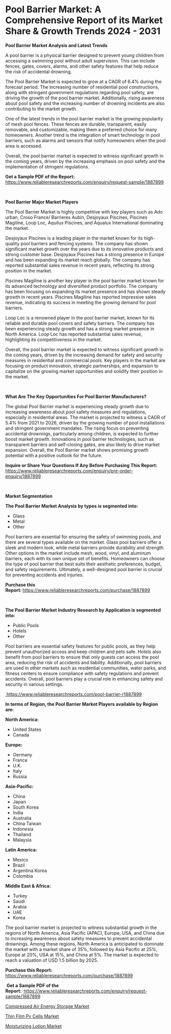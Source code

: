 <p><h1>Pool Barrier Market: A Comprehensive Report of its Market Share & Growth Trends 2024 - 2031</h1></p><p><strong>Pool Barrier Market Analysis and Latest Trends</strong></p>
<p><p>A pool barrier is a physical barrier designed to prevent young children from accessing a swimming pool without adult supervision. This can include fences, gates, covers, alarms, and other safety features that help reduce the risk of accidental drowning.</p><p>The Pool Barrier Market is expected to grow at a CAGR of 6.4% during the forecast period. The increasing number of residential pool constructions, along with stringent government regulations regarding pool safety, are driving the growth of the pool barrier market. Additionally, rising awareness about pool safety and the increasing number of drowning incidents are also contributing to the market growth.</p><p>One of the latest trends in the pool barrier market is the growing popularity of mesh pool fences. These fences are durable, transparent, easily removable, and customizable, making them a preferred choice for many homeowners. Another trend is the integration of smart technology in pool barriers, such as alarms and sensors that notify homeowners when the pool area is accessed.</p><p>Overall, the pool barrier market is expected to witness significant growth in the coming years, driven by the increasing emphasis on pool safety and the implementation of stringent regulations.</p></p>
<p><strong>Get a Sample PDF of the Report:&nbsp;</strong> <a href="https://www.reliableresearchreports.com/enquiry/request-sample/1887899">https://www.reliableresearchreports.com/enquiry/request-sample/1887899</a></p>
<p>&nbsp;</p>
<p><strong>Pool Barrier Major Market Players</strong></p>
<p><p>The Pool Barrier Market is highly competitive with key players such as Ado urban, Croso France/ Barrieres Aubin, Desjoyaux Piscines, Piscines Magiline, Loop Loc, Aquilus Piscines, and Aqualux International dominating the market. </p><p>Desjoyaux Piscines is a leading player in the market known for its high-quality pool barriers and fencing systems. The company has shown significant market growth over the years due to its innovative products and strong customer base. Desjoyaux Piscines has a strong presence in Europe and has been expanding its market reach globally. The company has reported substantial sales revenue in recent years, reflecting its strong position in the market.</p><p>Piscines Magiline is another key player in the pool barrier market known for its advanced technology and diversified product portfolio. The company has been focusing on expanding its market presence and has shown steady growth in recent years. Piscines Magiline has reported impressive sales revenue, indicating its success in meeting the growing demand for pool barriers.</p><p>Loop Loc is a renowned player in the pool barrier market, known for its reliable and durable pool covers and safety barriers. The company has been experiencing steady growth and has a strong market presence in North America. Loop Loc has reported substantial sales revenue, highlighting its competitiveness in the market.</p><p>Overall, the pool barrier market is expected to witness significant growth in the coming years, driven by the increasing demand for safety and security measures in residential and commercial pools. Key players in the market are focusing on product innovation, strategic partnerships, and expansion to capitalize on the growing market opportunities and solidify their position in the market.</p></p>
<p>&nbsp;</p>
<p><strong>What Are The Key Opportunities For Pool Barrier Manufacturers?</strong></p>
<p><p>The global Pool Barrier market is experiencing steady growth due to increasing awareness about pool safety measures and regulations, especially in residential areas. The market is projected to witness a CAGR of 5.4% from 2021 to 2026, driven by the growing number of pool installations and stringent government mandates. The rising focus on preventing accidental drownings, particularly among children, is expected to further boost market growth. Innovations in pool barrier technologies, such as transparent barriers and self-closing gates, are also likely to drive market expansion. Overall, the Pool Barrier market shows promising growth potential with a positive outlook for the future.</p></p>
<p><strong>Inquire or Share Your Questions If Any Before Purchasing This Report:</strong> <a href="https://www.reliableresearchreports.com/enquiry/pre-order-enquiry/1887899">https://www.reliableresearchreports.com/enquiry/pre-order-enquiry/1887899</a></p>
<p>&nbsp;</p>
<p><strong>Market Segmentation</strong></p>
<p><strong>The Pool Barrier Market Analysis by types is segmented into:</strong></p>
<p><ul><li>Glass</li><li>Metal</li><li>Other</li></ul></p>
<p><p>Pool barriers are essential for ensuring the safety of swimming pools, and there are several types available on the market. Glass pool barriers offer a sleek and modern look, while metal barriers provide durability and strength. Other options in the market include mesh, wood, vinyl, and aluminum barriers, each with its own unique set of benefits. Homeowners can choose the type of pool barrier that best suits their aesthetic preferences, budget, and safety requirements. Ultimately, a well-designed pool barrier is crucial for preventing accidents and injuries.</p></p>
<p><strong>Purchase this Report:&nbsp;</strong><a href="https://www.reliableresearchreports.com/purchase/1887899">https://www.reliableresearchreports.com/purchase/1887899</a></p>
<p>&nbsp;</p>
<p><strong>The Pool Barrier Market Industry Research by Application is segmented into:</strong></p>
<p><ul><li>Public Pools</li><li>Hotels</li><li>Other</li></ul></p>
<p><p>Pool barriers are essential safety features for public pools, as they help prevent unauthorized access and keep children and pets safe. Hotels also benefit from pool barriers to ensure that only guests can access the pool area, reducing the risk of accidents and liability. Additionally, pool barriers are used in other markets such as residential communities, water parks, and fitness centers to ensure compliance with safety regulations and prevent accidents. Overall, pool barriers play a crucial role in enhancing safety and security in various settings.</p></p>
<p><a href="https://www.reliableresearchreports.com/pool-barrier-r1887899">&nbsp;https://www.reliableresearchreports.com/pool-barrier-r1887899</a></p>
<p><strong>In terms of Region, the Pool Barrier Market Players available by Region are:</strong></p>
<p>
    <p> <strong> North America: </strong>
        <ul>
            <li>United States</li>
            <li>Canada</li>
        </ul>
        </p> 
    <p> <strong> Europe: </strong>
        <ul>
            <li>Germany</li>
            <li>France</li>
            <li>U.K.</li>
            <li>Italy</li>
            <li>Russia</li>
        </ul>
        </p> 
    <p> <strong> Asia-Pacific: </strong>
        <ul>
            <li>China</li>
            <li>Japan</li>
            <li>South Korea</li>
            <li>India</li>
            <li>Australia</li>
            <li>China Taiwan</li>
            <li>Indonesia</li>
            <li>Thailand</li>
            <li>Malaysia</li>
        </ul>
        </p> 
    <p> <strong> Latin America: </strong>
        <ul>
            <li>Mexico</li>
            <li>Brazil</li>
            <li>Argentina Korea</li>
            <li>Colombia</li>
        </ul>
        </p> 
    <p> <strong> Middle East & Africa: </strong>
        <ul>
            <li>Turkey</li>
            <li>Saudi</li>
            <li>Arabia</li>
            <li>UAE</li>
            <li>Korea</li>
        </ul>
    </p>
    </p>
<p><p>The pool barrier market is projected to witness substantial growth in the regions of North America, Asia Pacific (APAC), Europe, USA, and China due to increasing awareness about safety measures to prevent accidental drownings. Among these regions, North America is anticipated to dominate the market with a market share of 35%, followed by Asia Pacific at 25%, Europe at 20%, USA at 15%, and China at 5%. The market is expected to reach a valuation of USD 1.5 billion by 2025.</p></p>
<p><strong>Purchase this Report: </strong><a href="https://www.reliableresearchreports.com/purchase/1887899">https://www.reliableresearchreports.com/purchase/1887899</a></p>
<p>&nbsp;<strong>Get a Sample PDF of the Report:&nbsp;&nbsp;</strong><a href="https://www.reliableresearchreports.com/enquiry/request-sample/1887899">https://www.reliableresearchreports.com/enquiry/request-sample/1887899</a></p>
<p><strong></strong></p>
<p><p><a href="https://github.com/davidmackay7867865/Market-Research-Report-List-1/blob/main/compressed-air-energy-storage-market.md">Compressed Air Energy Storage Market</a></p><p><a href="https://github.com/caseyee25/Market-Research-Report-List-1/blob/main/thin-film-pv-cells-market.md">Thin Film Pv Cells Market</a></p><p><a href="https://view.publitas.com/reportprime-1/global-moisturizing-lotion-industry-types-applications-market-players-regional-growth-analysis-and-future-scenarios-2024-2031/">Moisturizing Lotion Market</a></p></p>